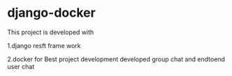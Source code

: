 # django-docker
This project is developed with

1.django resft frame work

2.docker for Best project development
developed group chat and endtoend user chat
